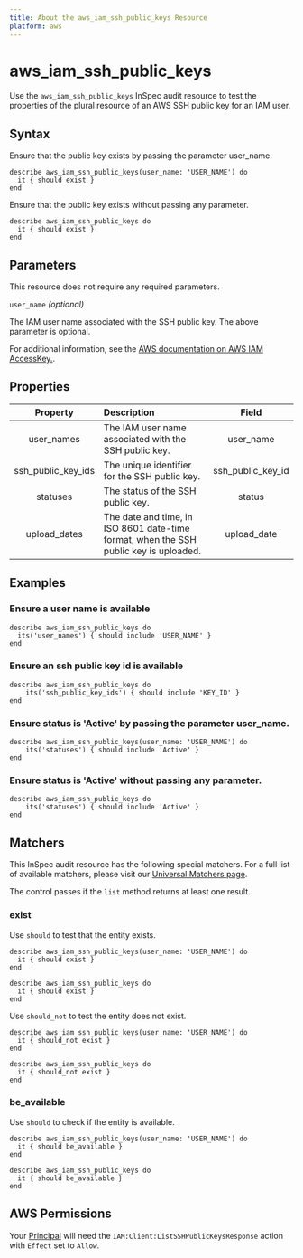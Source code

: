 ```yaml
---
title: About the aws_iam_ssh_public_keys Resource
platform: aws
---
```


# aws_iam_ssh_public_keys

Use the `aws_iam_ssh_public_keys` InSpec audit resource to test the properties of the plural resource of an AWS SSH public key for an IAM user.

## Syntax

Ensure that the public key exists by passing the parameter user_name.

    describe aws_iam_ssh_public_keys(user_name: 'USER_NAME') do
      it { should exist }
    end

Ensure that the public key exists without passing any parameter.

    describe aws_iam_ssh_public_keys do
      it { should exist }
    end

## Parameters

This resource does not require any required parameters.

`user_name` _(optional)_ 

The IAM user name associated with the SSH public key. The above parameter is optional.

For additional information, see the [AWS documentation on AWS IAM AccessKey.](https://docs.aws.amazon.com/AWSCloudFormation/latest/UserGuide/aws-properties-iam-accesskey.html).

## Properties

| Property | Description | Field |
| :---: | :--- | :---: |
| user_names         | The IAM user name associated with the SSH public key. | user_name         |
| ssh_public_key_ids | The unique identifier for the SSH public key.         | ssh_public_key_id |
| statuses           | The status of the SSH public key.                     | status            |
| upload_dates       | The date and time, in ISO 8601 date-time format, when the SSH public key is uploaded. | upload_date |

## Examples

### Ensure a user name is available

    describe aws_iam_ssh_public_keys do
      its('user_names') { should include 'USER_NAME' }
    end

### Ensure an ssh public key id is available

    describe aws_iam_ssh_public_keys do
        its('ssh_public_key_ids') { should include 'KEY_ID' }
    end

### Ensure status is 'Active' by passing the parameter user_name.

    describe aws_iam_ssh_public_keys(user_name: 'USER_NAME') do
        its('statuses') { should include 'Active' }
    end

### Ensure status is 'Active' without passing any parameter.

    describe aws_iam_ssh_public_keys do
        its('statuses') { should include 'Active' }
    end

## Matchers

This InSpec audit resource has the following special matchers. For a full list of available matchers, please visit our [Universal Matchers page](https://www.inspec.io/docs/reference/matchers/).

The control passes if the `list` method returns at least one result.

### exist

Use `should` to test that the entity exists.

    describe aws_iam_ssh_public_keys(user_name: 'USER_NAME') do
      it { should exist }
    end

    describe aws_iam_ssh_public_keys do
      it { should exist }
    end

Use `should_not` to test the entity does not exist.

    describe aws_iam_ssh_public_keys(user_name: 'USER_NAME') do
      it { should_not exist }
    end

    describe aws_iam_ssh_public_keys do
      it { should_not exist }
    end

### be_available

Use `should` to check if the entity is available.

    describe aws_iam_ssh_public_keys(user_name: 'USER_NAME') do
      it { should be_available }
    end

    describe aws_iam_ssh_public_keys do
      it { should be_available }
    end

## AWS Permissions

Your [Principal](https://docs.aws.amazon.com/IAM/latest/UserGuide/intro-structure.html#intro-structure-principal) will need the `IAM:Client:ListSSHPublicKeysResponse` action with `Effect` set to `Allow`.
